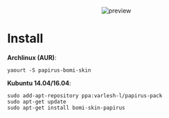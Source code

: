 <p align="center">
  <img src="https://raw.githubusercontent.com/PapirusDevelopmentTeam/papirus-bomi-skin/master/preview.png" alt="preview"/>
</p>

# Install
**Archlinux (AUR)**:
```
yaourt -S papirus-bomi-skin
```
**Kubuntu 14.04/16.04**:
```
sudo add-apt-repository ppa:varlesh-l/papirus-pack
sudo apt-get update
sudo apt-get install bomi-skin-papirus
```
